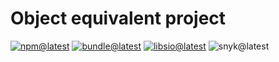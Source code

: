 # Object equivalent project

[![npm@latest][img:npm@latest]][link:npm@latest]
[![bundle@latest][img:bundle@latest]][link:bundle@latest]
[![libsio@latest][img:libsio@latest]][link:libsio@latest]
![snyk@latest][img:snyk@latest]

<!-- LINKS SECTION -->

[img:npm@latest]: https://img.shields.io/npm/v/@kcws/equals/latest?style=flat-square
[img:libsio@latest]: https://img.shields.io/librariesio/release/npm/@kcws/equals?style=flat-square
[link:libsio@latest]: https://libraries.io/npm/@kcws%2Fequals
[link:npm@latest]: https://www.npmjs.com/package/@kcws/equals/v/latest
[img:snyk@latest]: https://img.shields.io/snyk/vulnerabilities/npm/@kcws/equals?style=flat-square
[img:bundle@latest]: https://img.shields.io/bundlephobia/min/@kcws/equals/latest?style=flat-square&label=size
[link:bundle@latest]: https://bundlephobia.com/result?p=@kcws/equals@latest

